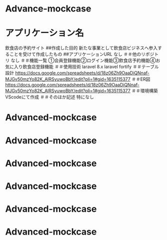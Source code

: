 # Advance-mockcase
# アプリケーション名
飲食店の予約サイト
##作成した目的
新たな事業として飲食店ビジネスへ参入することを受けて作成したもの
##アプリケーションURL
なし
＃＃他のリポジトリ
なし
＃＃機能一覧
①会員登録機能②ログイン機能③飲食店予約機能④お気に入り飲食店登録機能
＃＃使用技術
laravel 8.x
laravel fortify
＃＃テーブル設計
https://docs.google.com/spreadsheets/d/18z06Zh9OaaDiQNnaf-MJGv50mzYo82K_AlRSyuwoBbY/edit?pli=1#gid=1635115377
＃＃ER図
https://docs.google.com/spreadsheets/d/18z06Zh9OaaDiQNnaf-MJGv50mzYo82K_AlRSyuwoBbY/edit?pli=1#gid=1635115377
＃＃環境構築
VScodeにて作成
＃＃そのほか記述
特になし
# Advanced-mockcase
# Advanced-mockcase
# Advanced-mockcase
# Advanced-mockcase
# Advanced-mockcase
# Advanced-mockcase
